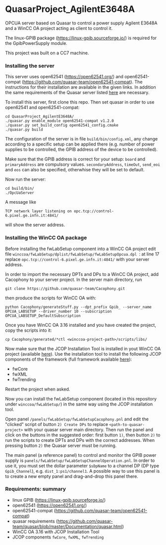 # QuasarProject_AgilentE3648A
OPCUA server based on Quasar to control a power supply Agilent E3648A and a WinCC OA project acting as client to control it.

The linux-GPIB package (https://linux-gpib.sourceforge.io/) is required for the GpibPowerSupply module.

This project was built on a CC7 machine.

### Installing the server
This server uses open62541 (https://open62541.org/) and open62541-compat (https://github.com/quasar-team/open62541-compat). The instructions for their installation are available in the given links.
In addition the same requirements of the Quasar server listed [here](https://github.com/quasar-team/quasar/blob/master/Documentation/quasar.html) are necessary.

To install this server, first clone this repo. Then set quasar in order to use open62541 and open62541-compat:
```
cd QuasarProject_AgilentE3648A/
./quasar.py enable_module open62541-compat v1.2.0
./quasar.py set_build_config open62541_config.cmake
./quasar.py build
```
The configuration of the server is in file `build/bin/config.xml`, any change according to a specific setup can be applied there (e.g. number of power supplies to be controlled, the GPIB address of the device to be controlled).

Make sure that the GPIB address is correct for your setup: `board` and `primaryAddress` are compulsory values. `secondaryAddress`, `timeOut`, `send_eoi` and `eos` can also be specified, otherwhise they will be set to default.

Now run the server:
```
cd build/bin/
./OpcUaServer
```

A message like
```
TCP network layer listening on opc.tcp://control-6.pixel.ge.infn.it:4841/
```
will show the server address.

### Installing the WinCC OA package
Before installing the fwLabSetup component into a WinCC OA project edit file `winccoa/fwLabSetup/dplist/fwLabSetup/fwLabSetupOpcua.dpl `: at line 17 replace `opc.tcp://control-6.pixel.ge.infn.it:4841/` with your server address.

In order to import the necessary DPTs and DPs to  a WinCC OA project, add Cacophony to your server project. In the server main directory, run
```
git clone https://github.com/quasar-team/Cacophony.git 
```
then produce the scripts for WinCC OA with:
```
python Cacophony/generateStuff.py --dpt_prefix Gpib_ --server_name OPCUA_LABSETUP --driver_number 10 --subscription OPCUA_LABSETUP_DefaultSubscription
```

Once you have WinCC OA 3.16 installed and you have created the project, copy the scripts into it:
```
cp Cacophony/generated/*ctl <winccoa-project-path>/scripts/libs/
```

Now make sure that the JCOP Installation Tool is installed in yout WinCC OA project (available [here](https://jcop.web.cern.ch/jcop-framework-component-installation-tool)). Use the installation tool to install the following JCOP components of the framework (full framework available [here](https://jcop.web.cern.ch/jcop-framework-0)):
- fwCore
- fwXML
- fwTrending

Restart the project when asked.

Now you can install the fwLabSetup component (located in this repository under `winccoa/fwLabSetup/`) in the same way using the JCOP installation tool.

Open panel `/panels/fwLabSetup/fwLabSetupCacophony.pnl` and edit the "clicked" script of button `2) Create DPs` to replace `<path-to-quasar-project>` with your quasar server main directory. Then run the panel and click on the buttons in the suggested order: first  button `1)`, then button `2)` to run the scripts to create DPTs and DPs with the correct addresses.  When pressing button `2)` the Quasar server must be running.

The main panel (a reference panel) to control and monitor the GPIB power supply is `panels/fwLabSetup/fwLabSetupChannelOperation.pnl`. In order to use it, you must set the dollar parameter `$sDpName` to a channel DP (DP type `Gpib_Channel`), e.g. `dist_1:ps1/channel1`.
A possible way to use this panel is to create a new empty panel and drag-and-drop this panel there.

### Requirements: summary
- linux GPIB (https://linux-gpib.sourceforge.io/)
- open62541 (https://open62541.org/)
- open62541-compat (https://github.com/quasar-team/open62541-compat)
- quasar requirements (https://github.com/quasar-team/quasar/blob/master/Documentation/quasar.html)
- WinCC OA 3.16 with JCOP Installation Tool
- JCOP components `fwCore`, `fwXML`, `fwTrending`

